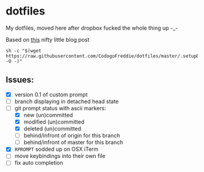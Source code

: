 # dotfiles
My dotfiles, moved here after dropbox fucked the whole thing up -_-

Based on [this](https://developer.atlassian.com/blog/2016/02/best-way-to-store-dotfiles-git-bare-repo/) nifty little blog post

```shell
sh -c "$(wget https://raw.githubusercontent.com/CodogoFreddie/dotfiles/master/.setupDotfiles.sh -O -)"
```

## Issues:
- [x] version 0.1 of custom prompt
- [ ] branch displaying in detached head state
- [ ] git prompt status with ascii markers:
  - [x] new (un)committed
  - [x] modified (un)committed
  - [x] deleted (un)committed
  - [ ] behind/infront of origin for this branch
  - [ ] behind/infront of master for this branch
- [x] `RPROMPT` sodded up on OSX iTerm
- [ ] move keybindings into their own file
- [ ] fix auto completion
